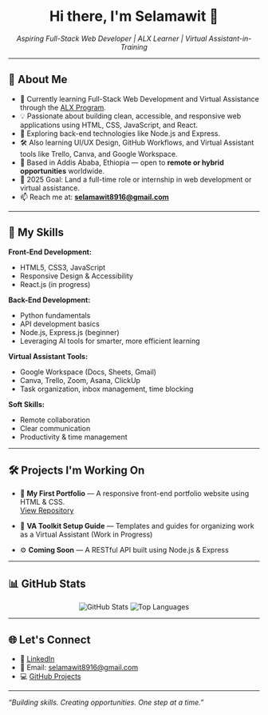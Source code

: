 <h1 align="center">Hi there, I'm Selamawit 👋</h1>
<p align="center">
  <em>Aspiring Full-Stack Web Developer | ALX Learner | Virtual Assistant-in-Training</em>
</p>

---

## 🚀 About Me

- 🌟 Currently learning Full-Stack Web Development and Virtual Assistance through the [ALX Program](https://www.alxafrica.com).
- 💡 Passionate about building clean, accessible, and responsive web applications using HTML, CSS, JavaScript, and React.
- 🧠 Exploring back-end technologies like Node.js and Express.
- 🛠️ Also learning UI/UX Design, GitHub Workflows, and Virtual Assistant tools like Trello, Canva, and Google Workspace.
- 📍 Based in Addis Ababa, Ethiopia — open to **remote or hybrid opportunities** worldwide.
- 🎯 2025 Goal: Land a full-time role or internship in web development or virtual assistance.
- 📫 Reach me at: **selamawit8916@gmail.com**

---

## 🧠 My Skills

**Front-End Development:**
- HTML5, CSS3, JavaScript
- Responsive Design & Accessibility
- React.js (in progress)

**Back-End Development:**
- Python fundamentals
- API development basics
- Node.js, Express.js (beginner)
- Leveraging AI tools for smarter, more efficient learning

**Virtual Assistant Tools:**
- Google Workspace (Docs, Sheets, Gmail)
- Canva, Trello, Zoom, Asana, ClickUp
- Task organization, inbox management, time blocking

**Soft Skills:**
- Remote collaboration
- Clear communication
- Productivity & time management

---

## 🛠️ Projects I'm Working On

- 📄 **My First Portfolio** — A responsive front-end portfolio website using HTML & CSS.  
  [View Repository](https://github.com/HelloSelam/My_First_Portfolio)

- 🧰 **VA Toolkit Setup Guide** — Templates and guides for organizing work as a Virtual Assistant (Work in Progress)

- ⚙️ **Coming Soon** — A RESTful API built using Node.js & Express

---

## 📊 GitHub Stats

<p align="center">
  <img src="https://github-readme-stats.vercel.app/api?username=HelloSelam&show_icons=true&theme=radical" alt="GitHub Stats" />
  <img src="https://github-readme-stats.vercel.app/api/top-langs/?username=HelloSelam&layout=compact&theme=radical" alt="Top Languages" />
</p>

---

## 🌐 Let's Connect

- 💼 [LinkedIn](https://www.linkedin.com/in/selamawit-yeruk)
- 📧 Email: [selamawit8916@gmail.com](mailto:selamawit8916@gmail.com)
- 💻 [GitHub Projects](https://github.com/HelloSelam)

---

*“Building skills. Creating opportunities. One step at a time.”*
